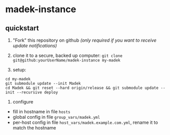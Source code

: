 # madek-instance

## quickstart

1. "Fork" this repository on github *(only required if you want to receive update notifications)*

1. clone it to a secure, backed up computer: `git clone git@github:yourUserName/madek-instance my-madek`

1. setup:
  ```
  cd my-madek
  git submodule update --init Madek
  cd Madek && git reset --hard origin/release && git submodule update --init --recursive deploy
  ```

1. configure
  - fill in hostname in file `hosts`
  - global config in file `group_vars/madek.yml`
  - per-host config in file `host_vars/madek.example.com.yml`, rename it to match the hostname
